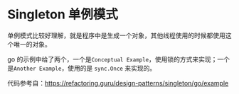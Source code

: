 # Singleton 单例模式

单例模式比较好理解，就是程序中是生成一个对象，其他线程使用的时候都使用这个唯一的对象。

go 的示例中给了两个，一个是`Conceptual Example`，使用锁的方式来实现；一个是`Another Example`，使用的是 `sync.Once` 来实现的。

代码参考自：https://refactoring.guru/design-patterns/singleton/go/example